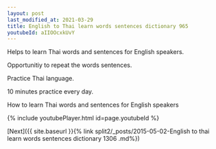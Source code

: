 ```yaml
---
layout: post
last_modified_at: 2021-03-29
title: English to Thai learn words sentences dictionary 965 
youtubeId: aIIOOcxkUvY
---
```

 
 
Helps to learn Thai words and sentences for English speakers.

Opportunitiy to repeat the words sentences. 

Practice Thai language. 
 
10 minutes practice every day. 
 
How to learn Thai words and sentences for English speakers 
 
{% include youtubePlayer.html id=page.youtubeId %}
 
 
[Next]({{ site.baseurl }}{% link  split2/_posts/2015-05-02-English to thai learn words sentences dictionary 1306 .md%})
 
